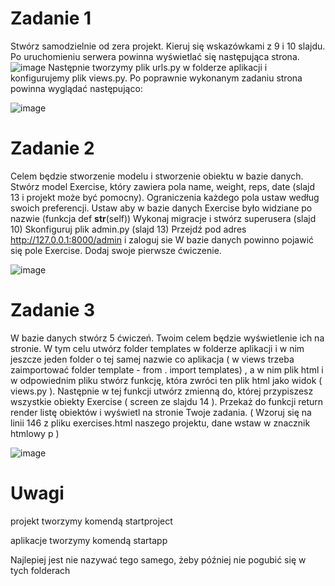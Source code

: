 # Zadanie 1
Stwórz samodzielnie od zera projekt. Kieruj się wskazówkami z 9  i 10 slajdu.
Po uruchomieniu serwera powinna wyświetlać się następująca strona.
![image](https://user-images.githubusercontent.com/56030578/117650138-a06f7c80-b190-11eb-94ce-16b74fc120b8.png)
Następnie tworzymy plik urls.py w folderze aplikacji i konfigurujemy plik views.py. 
Po poprawnie wykonanym zadaniu strona powinna wyglądać następująco:

![image](https://user-images.githubusercontent.com/56030578/117650277-cf85ee00-b190-11eb-82cc-cbc5d5a1b57a.png)

# Zadanie 2
Celem będzie stworzenie modelu i stworzenie obiektu w bazie danych.
Stwórz model Exercise, który zawiera pola name, weight, reps, date (slajd 13 i projekt może być pomocny). Ograniczenia każdego pola ustaw według swoich preferencji.
Ustaw aby w bazie danych Exercise było widziane po nazwie (funkcja def __str__(self))
Wykonaj migracje i stwórz superusera (slajd 10)
Skonfiguruj plik admin.py (slajd 13)
Przejdź pod adres http://127.0.0.1:8000/admin i zaloguj sie
W bazie danych powinno pojawić się pole Exercise.
Dodaj swoje pierwsze ćwiczenie.

![image](https://user-images.githubusercontent.com/56030578/117650359-e6c4db80-b190-11eb-941a-4ec19034dcdc.png)

# Zadanie 3
W bazie danych stwórz 5 ćwiczeń. Twoim celem będzie wyświetlenie ich na stronie. W tym celu utwórz folder templates w folderze aplikacji i w nim jeszcze jeden folder o tej samej nazwie co aplikacja ( w views  trzeba zaimportować folder template - from . import templates) , a w nim plik html i w odpowiednim pliku stwórz funkcję, która zwróci ten plik html jako widok ( views.py ). 
Następnie w tej funkcji utwórz zmienną do, której przypiszesz 
wszystkie obiekty Exercise ( screen ze slajdu 14 ). Przekaż do funkcji return render listę obiektów i wyświetl na stronie Twoje zadania. ( Wzoruj się na linii 146 z pliku exercises.html naszego projektu, dane wstaw w znacznik htmlowy p ) 
  
![image](https://user-images.githubusercontent.com/56030578/117650420-f6442480-b190-11eb-8a91-c4d22d4aaead.png)

# Uwagi
<p>projekt tworzymy komendą startproject</p>
<p>aplikacje tworzymy komendą startapp</p>
<p>Najlepiej jest nie nazywać tego samego, żeby później nie pogubić się w tych folderach</p>
